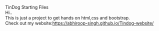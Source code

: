 TinDog Starting Files  
Hi..  
This is just a project to get hands on html,css and bootstrap.  
Check out my website:https://abhiroop-singh.github.io/Tindog-website/
